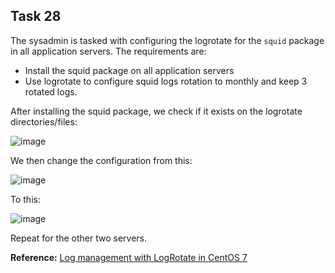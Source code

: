 ## Task 28

The sysadmin is tasked with configuring the logrotate for the `squid` package in all application servers. The requirements are:
- Install the squid package on all application servers
- Use logrotate to configure squid logs rotation to monthly and keep 3 rotated logs.

After installing the squid package, we check if it exists on the logrotate directories/files:

![image](https://github.com/kmilach/kodekloud-engineer/assets/53876300/25b3e3e8-4f64-4121-9bf1-8fb4183cb735)

We then change the configuration from this:

![image](https://github.com/kmilach/kodekloud-engineer/assets/53876300/8dd8f9de-22c2-42b6-b2ff-01107166c86a)

To this:

![image](https://github.com/kmilach/kodekloud-engineer/assets/53876300/dd039c75-ace5-4ec5-8cd2-e059d70a6b12)

Repeat for the other two servers.

**Reference:** [Log management with LogRotate in CentOS 7](https://fornex.com/en/help/logrotate-centos-7/)

